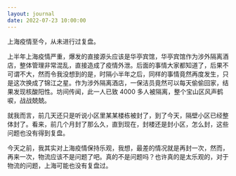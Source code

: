 ```yaml
---
layout: journal
date: 2022-07-23 10:00:00
---
```


上海疫情至今，从未进行过复盘。

上半年上海疫情严重，爆发的直接源头应该是华亭宾馆，华亭宾馆作为涉外隔离酒店，整体管理非常混乱，直接造成了疫情外泄。后面的事情大家都知道了，后果不可谓不大，然而令我没想到的是，时隔小半年之后，同样的事情竟然再度发生，只是这次换成了锦江之星。作为涉外隔离酒店，一保洁员竟然可以每天偷偷回家，结果发现核酸阳性。坊间传闻，此一人已致 4000 多人被隔离，整个宝山区风声鹤唳，战战兢兢。

就我而言，前几天还只是听说小区里某某楼栋被封了，到了今天，隔壁小区已经整体封了。看来，前几个月封了那么久，直到现在，封楼还是封小区，怎么封，这些问题也没有得到复盘。

今天之前，我其实对上海疫情保持乐观，我想，最差的情况就是再封一次，然而，再来一次，物流应该不是问题了吧。真的不是问题吗？也许真的是太乐观的，对于物流的问题，上海可能也没有复盘过。
